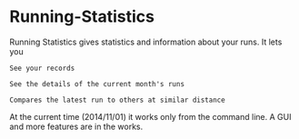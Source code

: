 Running-Statistics
==================

Running Statistics gives statistics and information about your runs. It lets you 

    See your records
    
    See the details of the current month's runs
    
    Compares the latest run to others at similar distance
    
At the current time (2014/11/01) it works only from the command line. A GUI and more features are in the works.
